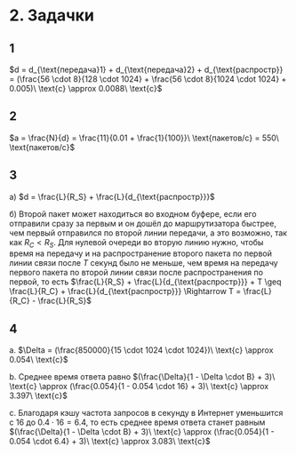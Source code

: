 # 2. Задачки

## 1

$d = d_{\text{передача}1} + d_{\text{передача}2} + d_{\text{распростр}} = (\frac{56 \cdot 8}{128 \cdot 1024} + \frac{56 \cdot 8}{1024 \cdot 1024} + 0.005)\ \text{с} \approx 0.0088\ \text{с}$

## 2

$a = \frac{N}{d} = \frac{11}{0.01 + \frac{1}{100}}\ \text{пакетов/с} = 550\ \text{пакетов/с}$

## 3

а) $d = \frac{L}{R_S} + \frac{L}{d_{\text{распростр}}}$

б) Второй пакет может находиться во входном буфере, если его отправили сразу за первым и он дошёл до маршрутизатора быстрее, чем первый отправился по второй линии передачи, а это возможно, так как $R_C < R_S$. Для нулевой очереди во вторую линию нужно, чтобы время на передачу и на распространение второго пакета по первой линии связи после $T$ секунд было не меньше, чем время на передачу первого пакета по второй линии связи после распространения по первой, то есть $\frac{L}{R_S} + \frac{L}{d_{\text{распростр}}} + T \geq \frac{L}{R_C} + \frac{L}{d_{\text{распростр}}} \Rightarrow T = \frac{L}{R_C} - \frac{L}{R_S}$

## 4

a. $\Delta = (\frac{850000}{15 \cdot 1024 \cdot 1024})\ \text{с} \approx 0.054\ \text{с}$

b. Среднее время ответа равно $(\frac{\Delta}{1 - \Delta \cdot B} + 3)\ \text{с} \approx (\frac{0.054}{1 - 0.054 \cdot 16} + 3)\ \text{с} \approx 3.397\ \text{с}$

c. Благодаря кэшу частота запросов в секунду в Интернет уменьшится с $16$ до $0.4 \cdot 16 = 6.4$, то есть среднее время ответа станет равным $(\frac{\Delta}{1 - \Delta \cdot B} + 3)\ \text{с} \approx (\frac{0.054}{1 - 0.054 \cdot 6.4} + 3)\ \text{с} \approx 3.083\ \text{с}$
